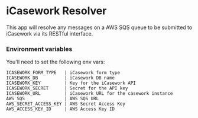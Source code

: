 # iCasework Resolver

This app will resolve any messages on a AWS SQS queue to be submitted to iCasework via its RESTful interface.

### Environment variables

You'll need to set the following env vars:

```
ICASEWORK_FORM_TYPE   | iCasework form type
ICASEWORK_DB          | iCasework DB name
ICASEWORK_KEY         | Key for the iCasework API
ICASEWORK_SECRET      | Secret for the API key
ICASEWORK_URL         | iCasework URL for the casework instance
AWS_SQS               | AWS SQS URL
AWS_SECRET_ACCESS_KEY | AWS Secret Access Key
AWS_ACCESS_KEY_ID     | AWS Access Key ID
```
